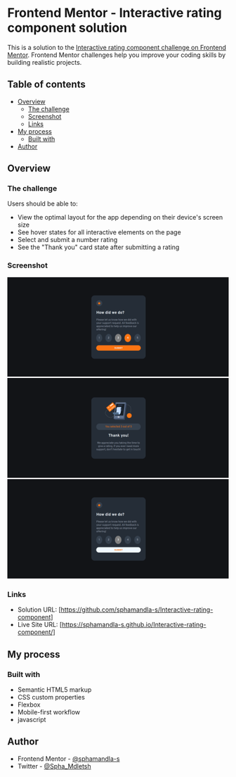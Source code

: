 # Frontend Mentor - Interactive rating component solution

This is a solution to the [Interactive rating component challenge on Frontend Mentor](https://www.frontendmentor.io/challenges/interactive-rating-component-koxpeBUmI). Frontend Mentor challenges help you improve your coding skills by building realistic projects. 

## Table of contents

- [Overview](#overview)
  - [The challenge](#the-challenge)
  - [Screenshot](#screenshot)
  - [Links](#links)
- [My process](#my-process)
  - [Built with](#built-with)
- [Author](#author)

## Overview

### The challenge

Users should be able to:

- View the optimal layout for the app depending on their device's screen size
- See hover states for all interactive elements on the page
- Select and submit a number rating
- See the "Thank you" card state after submitting a rating

### Screenshot

![](/images/Screenshot%20from%202022-08-16%2015-23-35.png)
![](/images/Screenshot%20from%202022-08-16%2015-23-45.png)
![](/images/Screenshot%20from%202022-08-16%2015-24-58.png)


### Links

- Solution URL: [https://github.com/sphamandla-s/Interactive-rating-component]
- Live Site URL: [https://sphamandla-s.github.io/Interactive-rating-component/]

## My process

### Built with

- Semantic HTML5 markup
- CSS custom properties
- Flexbox
- Mobile-first workflow
- javascript


## Author

- Frontend Mentor - [@sphamandla-s](https://www.frontendmentor.io/profile/@sphamandla-s)
- Twitter - [@Spha_Mdletsh](https://www.twitter.com/Spha_Mdletsh)

